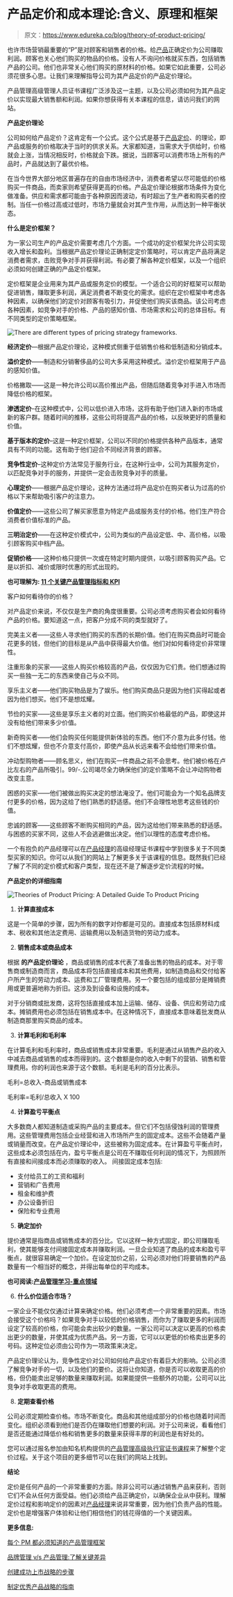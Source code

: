 # 产品定价和成本理论:含义、原理和框架

> 原文：<https://www.edureka.co/blog/theory-of-product-pricing/>

也许市场营销最重要的“P”是对顾客和销售者的价格。给[产品](https://www.edureka.co/blog/product)正确定价为公司赚取利润。顾客也关心他们购买的物品的价格。没有人不询问价格就买东西，包括销售产品的公司。他们也非常关心他们购买的原材料的价格。如果它如此重要，公司必须花很多心思。让我们来理解指导公司为其产品定价的产品定价理论。

产品管理高级管理人员证书课程广泛涉及这一主题，以及公司必须如何为其产品定价以实现最大销售额和利润。如果你想获得有关本课程的信息，请访问我们的网站。

**产品定价理论**

公司如何给产品定价？这肯定有一个公式。这个公式是基于[产品定价](https://www.edureka.co/blog/product-line-pricing/)、的理论，即产品或服务的价格取决于当时的供求关系。大家都知道，当需求大于供给时，价格就会上涨，当情况相反时，价格就会下跌。据说，当顾客可以消费市场上所有的产品时，产品就达到了最优价格。

在当今世界大部分地区普遍存在的自由市场经济中，消费者希望以尽可能低的价格购买一件商品，而卖家则希望获得更高的价格。产品定价理论根据市场条件为变化做准备。供应和需求都可能由于各种原因而波动，有时超出了生产者和购买者的控制。当任一价格过高或过低时，市场力量就会对其产生作用，从而达到一种平衡状态。

**什么是定价框架？**

为一家公司生产的产品定价需要考虑几个方面。一个成功的定价框架允许公司实现收入增长和盈利。当根据产品定价理论正确制定定价策略时，可以肯定产品将满足消费者需求，击败竞争对手并获得利润。有必要了解各种定价框架，以及一个组织必须如何创建正确的产品定价框架。

定价框架是企业用来为其产品或服务定价的模型。一个适合公司的好框架可以帮助促进销售，赚取更多利润，满足消费者不断变化的需求。组织在定价框架中考虑各种因素，以确保他们的定价对顾客有吸引力，并促使他们购买该商品。该公司考虑各种因素，如竞争对手的价格、产品的感知价值、市场需求和公司的总体目标。有不同类型的定价策略框架。

![There are different types of pricing strategy frameworks.](img/804ec15b995f648edad3b3bf13556f60.png)

**经济定价**—根据产品定价理论，这种模式侧重于低销售价格和低制造和分销成本。

**溢价定价**——制造和分销奢侈品的公司大多采用这种模式。溢价定价框架用于产品的感知价值。

价格撇取——这是一种允许公司以高价推出产品，但随后随着竞争对手进入市场而降低价格的框架。

**渗透定价**–在这种模式中，公司以低价进入市场，这将有助于他们进入新的市场或新的客户群。随着时间的推移，这些公司将提高产品的价格，以反映更好的质量和价值。

**基于版本的定价**–这是一种定价框架，公司以不同的价格提供各种产品版本，通常具有不同的功能。这有助于他们迎合不同经济背景的顾客。

**竞争性定价**–这种定价方法常见于服务行业，在这种行业中，公司为其服务定价，以匹配竞争对手的服务，并提供一定会击败竞争对手的质量。

**心理定价**——根据产品定价理论，这种方法通过将产品定价在购买者认为过高的价格以下来帮助吸引客户的注意力。

**价值定价**——这些公司了解买家愿意为特定产品或服务支付的价格。他们生产符合消费者价值标准的产品。

**三明治定价**——在这种定价模式中，公司为类似的产品设定低、中、高价格，以吸引顾客购买中档产品。

**促销价格**——这种价格只提供一次或在特定时期内提供，以吸引顾客购买产品。它是以折扣、减价或限时优惠的形式出现的。

**也可理解为: [11 个关键产品管理指标和 KPI](https://www.edureka.co/blog/product-management-metrics)**

客户如何看待你的价格？

对产品定价来说，不仅仅是生产商的角度很重要。公司必须考虑购买者会如何看待产品的价格。要知道这一点，把客户分成不同的类型就好了。

完美主义者——这些人寻求他们购买的东西的长期价值。他们在购买商品时可能会花更多的钱，但他们的目标是从产品中获得最大价值。他们对如何看待定价非常理性。

注重形象的买家——这些人购买价格较高的产品，仅仅因为它们贵。他们想通过购买一些独一无二的东西来使自己与众不同。

享乐主义者——他们购买物品是为了娱乐。他们购买商品只是因为他们买得起或者因为他们想买。他们不是想炫耀。

节俭的买家——这些是享乐主义者的对立面。他们购买价格最低的产品，即使这并没有给他们带来多少价值。

新奇购买者——他们会购买任何能提供新体验的东西。他们不介意为此多付钱。他们不想炫耀，但也不介意支付高价，即使产品从长远来看不会给他们带来价值。

冲动型购物者——顾名思义，他们在购买一件商品之前不会思考。他们被价格在卢比左右的产品所吸引。99/-.公司竭尽全力确保他们的定价策略不会让冲动购物者改变主意。

困惑的买家——他们被做出购买决定的想法淹没了。他们可能会为一个知名品牌支付更多的价格，因为这给了他们熟悉的舒适感。他们不会理性地思考这些钱的价值。

忠诚的顾客——这些顾客不断购买相同的产品，因为这给他们带来熟悉的舒适感。与困惑的买家不同，这些人不会逃避做出决定。他们以理性的态度考虑价格。

一个有抱负的产品经理可以在[产品经理](https://www.edureka.co/blog/product-management/)的高级经理证书课程中学到很多关于不同类型买家的知识。你可以从我们的网站上了解更多关于该课程的信息。既然我们已经了解了不同的定价模式和客户类型，现在还不是了解逐步定价流程的时候。

**产品定价的详细指南**

![Theories of Product Pricing: A Detailed Guide To Product Pricing](img/90bfd84d7027b6d3c3221e370aaee0b7.png)

1.  **计算直接成本**

这是一个简单的步骤，因为所有的数字对你都是可见的。直接成本包括原材料成本、税收和其他法定费用、运输费用以及制造货物的劳动力成本。

2.  **销售成本或商品成本**

根据 **的产品定价理论** ，商品或销售的成本代表了准备出售的物品的成本。对于零售商或制造商而言，商品成本将包括直接成本和其他费用，如制造商品和交付给客户所产生的劳动力成本、运费和工厂管理费用。另一个要包括的组成部分是摊销费用或更普遍地称为折旧。这涉及到设备和设施的成本。

对于分销商或批发商，这将包括直接成本加上运输、储存、设备、供应和劳动力成本。摊销费用也必须包括在销售成本中。在这种情况下，直接成本意味着批发商从制造商那里购买商品的成本。

3.  **计算毛利和毛利率**

在计算毛利和毛利率时，商品或销售成本非常重要。毛利是通过从销售产品的收入中减去商品或销售的成本而得到的。这个数额是你的收入中剩下的营销、销售和管理费用。你的利润也来源于这个数额。毛利是毛利的百分比表示。

毛利=总收入-商品或销售成本

毛利率=毛利/总收入 X 100

4.  **计算盈亏平衡点**

大多数商人都知道制造或采购产品的主要成本。但它们不包括侵蚀利润的管理费用。这些管理费用包括企业经营和进入市场所产生的固定成本。这些不会随着产量或销量而改变。在产品定价理论中，这些被称为固定成本。在计算盈亏平衡点时，这些成本必须包括在内，盈亏平衡点是公司在不赚取任何利润的情况下，为照顾所有直接和间接成本而必须赚取的收入。 间接固定成本包括:

*   支付给员工的工资和福利
*   营销和广告费用
*   租金和维护费
*   办公设备折旧
*   保险和专业费用

5.  **确定加价**

提价通常是指商品或销售成本的百分比。它以这样一种方式固定，即公司赚取毛利，使其能够支付间接固定成本并赚取利润。一旦企业知道了商品的成本和盈亏平衡点，就很容易确定一个加价。在设定加价之前，公司必须对他们将要销售的产品数量有一个相当好的概念，并得出每单位的平均成本。

**也可阅读:[产品管理学习-重点领域](https://www.edureka.co/blog/product-management-learning)**

6.  **什么价位适合市场？**

一家企业不能仅仅通过计算来确定价格。他们必须考虑一个非常重要的因素。市场会接受这个价格吗？如果竞争对手以较低的价格销售，而你为了赚取更多的利润而设定了较高的价格，你可能会卖出较少的数量。一家公司可以决定以更高的价格卖出更少的数量，并使其成为优质产品。另一方面，它可以以更低的价格卖出更多的号码。这种定位必须由公司作为一项政策来决定。

产品定价理论认为，竞争性定价对公司如何给产品定价有着巨大的影响。公司必须了解竞争对手的一切，以及他们的要价。这将让你知道，你是否可以收取更高的价格，但仍能卖出足够的数量来赚取利润。如果能提供一些额外的功能，公司可以比竞争对手收取更高的费用。

8.  **定期查看价格**

公司必须定期检查价格。市场不断变化。商品和其他组成部分的价格也随着时间而变化。组织必须看到他们是否仍在赚取他们想要的利润。对于公司来说，看看他们是否还能通过降低价格和销售更多的数量来获得丰厚的利润也是有好处的。

您可以通过报名参加由知名机构提供的[产品管理高级执行官证书课程](https://www.edureka.co/highered/advanced-executive-program-in-product-management-iitg)来了解整个定价过程。关于这个项目的更多细节可以在我们的网站上找到。

**结论**

定价是任何产品的一个非常重要的方面。除非公司可以通过销售产品来获利，否则它们不会从任何方面受益。他们必须给产品正确定价，以确保企业从中获利。理解定价过程和影响定价的因素对[产品经理](https://www.edureka.co/blog/product-manager)来说非常重要，因为他们负责产品的性能。定价也是增强客户体验和让他们相信他们的钱花得值的一个关键因素。

**更多信息:**

[每个 PM 都必须知道的产品管理框架](https://www.edureka.co/blog/product-management-frameworks)

[品牌管理 v/s 产品管理:了解关键差异](https://www.edureka.co/blog/brand-and-product-management/)

[创建成功上市战略的步骤](https://www.edureka.co/blog/go-to-market-strategy/)

[制定优秀产品战略的指南](https://www.edureka.co/blog/product-strategy/)
